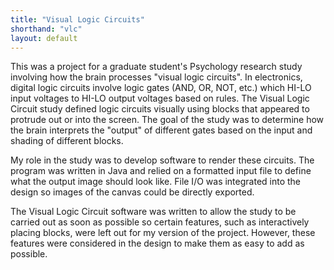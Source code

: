 ```yaml
---
title: "Visual Logic Circuits"
shorthand: "vlc"
layout: default
---
```

This was a project for a graduate student's Psychology research study involving how the brain processes "visual logic circuits". In electronics, digital logic circuits involve logic gates (AND, OR, NOT, etc.) which HI-LO input voltages to HI-LO output voltages based on rules. The Visual Logic Circuit study defined logic circuits visually using blocks that appeared to protrude out or into the screen. The goal of the study was to determine how the brain interprets the "output" of different gates based on the input and shading of different blocks.

My role in the study was to develop software to render these circuits. The program was written in Java and relied on a formatted input file to define what the output image should look like. File I/O was integrated into the design so images of the canvas could be directly exported.

The Visual Logic Circuit software was written to allow the study to be carried out as soon as possible so certain features, such as interactively placing blocks, were left out for my version of the project. However, these features were considered in the design to make them as easy to add as possible.